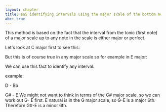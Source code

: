 ```yaml
---
layout: chapter
title: aa5 identifying intervals using the major scale of the bottom note
abc: true
---
```





This method is based on the fact that the interval from the tonic (first note) of a major scale up to any note in the scale is either major or perfect.

Let's look at C major first to see this: 

But this is of course true in any major scale so for example in E major: 

We can use this fact to identify any interval.

example: 

D - Bb


G# - E 
We might not want to think in terms of the G# major scale, so we can work out G- E first.
E natural is in the G major scale, so G-E is a major 6th.
Therefore G#-E is a minor 6th. 





